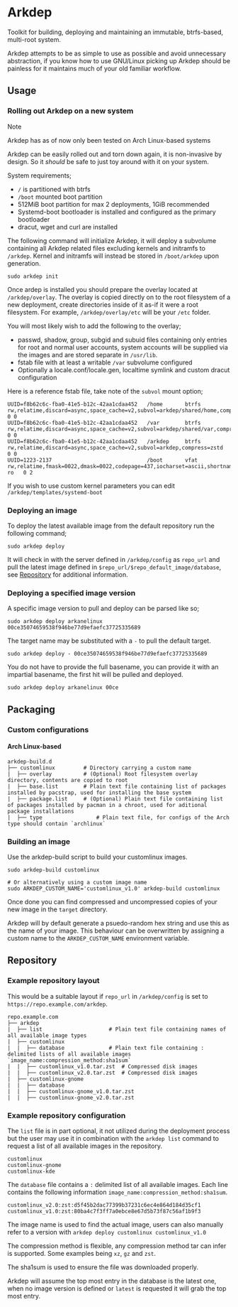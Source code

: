 # Arkdep
Toolkit for building, deploying and maintaining an immutable, btrfs-based, multi-root system.

Arkdep attempts to be as simple to use as possible and avoid unnecessary abstraction, if you know how to use GNU/Linux picking up Arkdep should be painless for it maintains much of your old familiar workflow.

## Usage
### Rolling out Arkdep on a new system
> [!NOTE]
> Arkdep has as of now only been tested on Arch Linux-based systems

Arkdep can be easily rolled out and torn down again, it is non-invasive by design. So it _should_ be safe to just toy around with it on your system.

System requirements;
- `/` is partitioned with btrfs
- `/boot` mounted boot partition
- 512MiB boot partition for max 2 deployments, 1GiB recommended
- Systemd-boot bootloader is installed and configured as the primary bootloader
- dracut, wget and curl are installed

The following command will initialize Arkdep, it will deploy a subvolume containing all Arkdep related files excluding kernels and initramfs to `/arkdep`. Kernel and initramfs will instead be stored in `/boot/arkdep` upon generation.
```shell
sudo arkdep init
```

Once ardep is installed you should prepare the overlay located at `/arkdep/overlay`. The overlay is copied directly on to the root filesystem of a new deployment, create directories inside of it as-if it were a root filesystem. For example, `/arkdep/overlay/etc` will be your `/etc` folder.

You will most likely wish to add the following to the overlay;
- passwd, shadow, group, subgid and subuid files containing only entries for root and normal user accounts, system accounts will be supplied via the images and are stored separate in `/usr/lib`.
- fstab file with at least a writable `/var` subvolume configured
- Optionally a locale.conf/locale.gen, localtime symlink and custom dracut configuration

Here is a reference fstab file, take note of the `subvol` mount option;
```shell
UUID=f8b62c6c-fba0-41e5-b12c-42aa1cdaa452	/home       btrfs     	rw,relatime,discard=async,space_cache=v2,subvol=arkdep/shared/home,compress=zstd	0 0
UUID=f8b62c6c-fba0-41e5-b12c-42aa1cdaa452	/var        btrfs     	rw,relatime,discard=async,space_cache=v2,subvol=arkdep/shared/var,compress=zstd	0 0
UUID=f8b62c6c-fba0-41e5-b12c-42aa1cdaa452	/arkdep     btrfs     	rw,relatime,discard=async,space_cache=v2,subvol=arkdep,compress=zstd	0 0
UUID=1223-2137                              /boot       vfat      	rw,relatime,fmask=0022,dmask=0022,codepage=437,iocharset=ascii,shortname=mixed,utf8,errors=remount-ro	0 2
```

If you wish to use custom kernel parameters you can edit `/arkdep/templates/systemd-boot`

### Deploying an image
To deploy the latest available image from the default repository run the following command;
```shell
sudo arkdep deploy
```
It will check in with the server defined in `/arkdep/config` as `repo_url` and pull the latest image defined in `$repo_url/$repo_default_image/database`, see [Repository](#Repository) for additional information.

### Deploying a specified image version
A specific image version to pull and deploy can be parsed like so;
```shell
sudo arkdep deploy arkanelinux 00ce35074659538f946be77d9efaefc37725335689
```

The target name may be substituted with a `-` to pull the default target.
```shell
sudo arkdep deploy - 00ce35074659538f946be77d9efaefc37725335689
```

You do not have to provide the full basename, you can provide it with an impartial basename, the first hit will be pulled and deployed.
```shell
sudo arkdep deploy arkanelinux 00ce
```

## Packaging
### Custom configurations
#### Arch Linux-based
```text
arkdep-build.d
├── customlinux			# Directory carrying a custom name
|  ├── overlay			# (Optional) Root filesystem overlay directory, contents are copied to root
|  ├── base.list		# Plain text file containing list of packages installed by pacstrap, used for installing the base system
|  ├── package.list		# (Optional) Plain text file containing list of packages installed by pacman in a chroot, used for aditional package installations
|  ├── type         		# Plain text file, for configs of the Arch type should contain `archlinux`
```

### Building an image
Use the arkdep-build script to build your customlinux images.

```shell
sudo arkdep-build customlinux

# Or alternatively using a custom image name
sudo ARKDEP_CUSTOM_NAME='customlinux_v1.0' arkdep-build customlinux
```

Once done you can find compressed and uncompressed copies of your new image in the `target` directory.

Arkdep will by default generate a psuedo-random hex string and use this as the name of your image. This behaviour can be overwritten by assigning a custom name to the `ARKDEP_CUSTOM_NAME` environment variable.

## Repository

### Example repository layout
This would be a suitable layout if `repo_url` in `/arkdep/config` is set to `https://repo.example.com/arkdep`.
```text
repo.example.com
├── arkdep
|  ├── list		                # Plain text file containing names of all available image types
|  ├── customlinux
|  |  ├── database		        # Plain text file containing : delimited lists of all available images `image_name:compression_method:sha1sum`
|  |  ├── customlinux_v1.0.tar.zst	# Compressed disk images
|  |  ├── customlinux_v2.0.tar.zst	# Compressed disk images
|  ├── customlinux-gnome
|  |  ├── database
|  |  ├── customlinux-gnome_v1.0.tar.zst
|  |  ├── customlinux-gnome_v2.0.tar.zst
```

### Example repository configuration
The `list` file is in part optional, it not utilized during the deployment process but the user may use it in combination with the `arkdep list` command to request a list of all available images in the repository.
```text
customlinux
customlinux-gnome
customlinux-kde
```

The `database` file contains a `:` delimited list of all available images. Each line contains the following information `image_name:compression_method:sha1sum`.
```text
customlinux_v2.0:zst:d5f45b2dac77399b37231c6ec4e864d184d35cf1
customlinux_v1.0:zst:80ba4c7f3ff7a0ebce8e67d5b73f87c56af1b9f3
```
The image name is used to find the actual image, users can also manually refer to a version with `arkdep deploy customlinux customlinux_v1.0`

The compression method is flexible, any compression method tar can infer is supported. Some examples being `xz`, `gz` and `zst`.

The sha1sum is used to ensure the file was downloaded properly.

Arkdep will assume the top most entry in the database is the latest one, when no image version is defined or `latest` is requested it will grab the top most entry.


